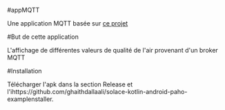 #appMQTT

Une application MQTT basée sur [ce projet](https://github.com/ghaithdallaali/solace-kotlin-android-paho-example)

#But de cette application

L'affichage de différentes valeurs de qualité de l'air provenant d'un broker MQTT

#Installation

Télécharger l'apk dans la section Release et l'ihttps://github.com/ghaithdallaali/solace-kotlin-android-paho-examplenstaller.